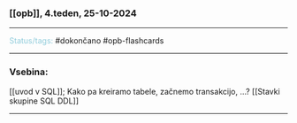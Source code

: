 ### [[opb]], 4.teden, 25-10-2024
---

<font color="#92cddc">Status/tags:</font> #dokončano #opb-flashcards 

---

### Vsebina:

[[uvod v SQL]];
Kako pa kreiramo tabele, začnemo transakcijo, ...? [[Stavki skupine SQL DDL]]

---
